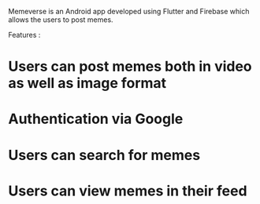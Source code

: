 Memeverse is an Android app developed using Flutter and Firebase which allows the users to post memes.

Features :

# Users can post memes both in video as well as image format
# Authentication via Google
# Users can search for memes 
# Users can view memes in their feed
